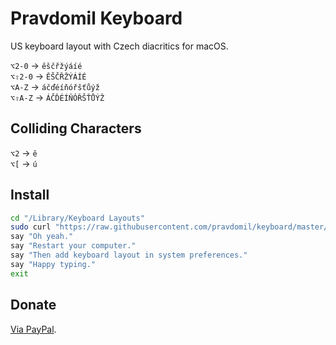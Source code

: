 # Pravdomil Keyboard

US keyboard layout with Czech diacritics for macOS.

`⌥2‑0` → `ěščřžýáíé`  
`⌥⇧2‑0` → `ĚŠČŘŽÝÁÍÉ`  
`⌥A-Z` → `áčďéíňóřšťůýž`  
`⌥⇧A-Z` → `ÁČĎÉÍŇÓŘŠŤŮÝŽ`

## Colliding Characters

`⌥2` → `ě`  
`⌥[` → `ú`

## Install

```sh
cd "/Library/Keyboard Layouts"
sudo curl "https://raw.githubusercontent.com/pravdomil/keyboard/master/Pravdomil.keylayout" -O
say "Oh yeah."
say "Restart your computer."
say "Then add keyboard layout in system preferences."
say "Happy typing."
exit
```

## Donate

[Via PayPal](https://www.paypal.com/cgi-bin/webscr?cmd=_s-xclick&hosted_button_id=BCL2X3AFQBAP2&item_name=Pravdomil%20Keyboard%20beer).
